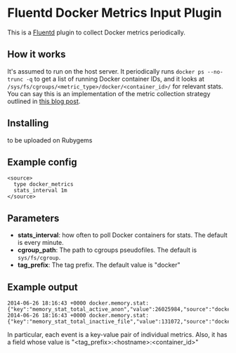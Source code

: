 # Fluentd Docker Metrics Input Plugin

This is a [Fluentd](http://www.fluentd.org) plugin to collect Docker metrics periodically.

## How it works

It's assumed to run on the host server. It periodically runs `docker ps --no-trunc -q`
to get a list of running Docker container IDs, and it looks at `/sys/fs/cgroups/<metric_type>/docker/<container_id>/`
for relevant stats. You can say this is an implementation of the metric collection strategy outlined in [this blog post](http://blog.docker.com/2013/10/gathering-lxc-docker-containers-metrics/).

## Installing

to be uploaded on Rubygems

## Example config

```
<source>
  type docker_metrics
  stats_interval 1m
</source>
```

## Parameters

* **stats_interval**: how often to poll Docker containers for stats. The default is every minute.
* **cgroup_path**: The path to cgroups pseudofiles. The default is `sys/fs/cgroup`.
* **tag_prefix**: The tag prefix. The default value is "docker"

## Example output

```
2014-06-26 18:16:43 +0000 docker.memory.stat: {"key":"memory_stat_total_active_anon","value":26025984,"source":"docker:precise64:b7f17c393775476bc0999cb6dcb4c6416e94b0473317375b9a245985dc6e91c5"}
2014-06-26 18:16:43 +0000 docker.memory.stat: {"key":"memory_stat_total_inactive_file","value":131072,"source":"docker:precise64:b7f17c393775476bc0999cb6dcb4c6416e94b0473317375b9a245985dc6e91c5"}
```

In particular, each event is a key-value pair of individual metrics. Also, it has a field whose value is "\<tag_prefix\>:\<hostname\>:\<container_id\>"
